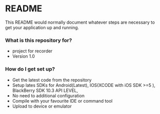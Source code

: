 # README #

This README would normally document whatever steps are necessary to get your application up and running.

### What is this repository for? ###

* project for recorder
* Version 1.0


### How do I get set up? ###

* Get the latest code from the repository
* Setup lates SDKs for Android(Latest), IOS(XCODE with iOS SDK >=5 ), BlackBerry SDK 10.3 API LEVEL,
* No need to additional configuration
* Compile with your favourite IDE or command tool
* Upload to device or emulator

